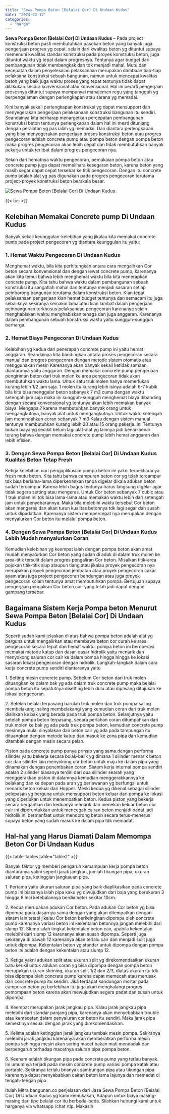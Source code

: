 ```yaml
---
title: "Sewa Pompa Beton [Belalai Cor] Di Undaan Kudus"
date: "2024-04-12"
categories: 
  - "harga"
---
```


**Sewa Pompa Beton \[Belalai Cor\] Di Undaan Kudus** – Pada project konstruksi beton pasti membutuhkan pasokan beton yang banyak juga pengerjaan progres yg cepat. selain dari kwalitas beton yg dituntut supaya memenuhi kwalitas standar konstruksi pada proyek konstruksi beton, juga dituntut waktu yg tepat dalam progresnya. Tentunya agar budget dari pembangunan tidak membengkak dan tdk menjadi mahal. Mutu dan kecepatan dalam penyelesaian pelaksanaan merupakan dambaan tiap-tiap pelaksana konstruksi sebuah bangunan, namun untuk mencapai kwalitas beton yang baik juga waktu proses yang tepat tentunya tidak dapat dilakukan secara konvensional atau konvensional. Hal ini berarti pengerjaan prosesnya dituntut supaya mempunyai manajemen regu yang tangguh yg berpengalaman dengan perlengkapan atau sarana yg memadai.

Kini banyak sekali perlengkapan konstruksi yg dapat mensupport dan menyegerakan pengerjaan pelaksanaan konstruksi bangunan itu sendiri. Seandainya kita berharap menargetkan percepatan pembangunan konstruksi beton tentunya perlengkapan dalam hal ini mesti ditunjang dengan peralatan yg pas ialah yg memadai. Dan diantara perlengkapan yang bisa menyegerakan pengerjaan proses konstruksi beton atau progres pengecoran adalah concrete pump atau pompa beton dengan pompa beton maka progres pengecoran akan lebih cepat dan tidak membutuhkan banyak pekerja untuk terlibat dalam progres pengecoran nya.

Selain dari hematnya waktu pengecoran, pemakaian pompa beton atau concrete pump juga dapat memelihara kesegaran beton, karena beton yang masih segar dapat cepat tersebar ke titik pengecoran. Dengan itu concrete pump adalah alat yg pas digunakan pada progres pengecoran terutama project-proyek konstruksi beton berskala besar.

![Sewa Pompa Beton [Belalai Cor] Di Undaan Kudus](/images/sewa-concrete-pump-04.png)

{{< toc >}}

## Kelebihan Memakai Concrete pump Di Undaan Kudus

Banyak sekali keunggulan-kelebihan yang jikalau kita memakai concrete pump pada project pengecoran yg diantara keunggulan itu yaitu;

### 1\. Hemat Waktu Pengecoran Di Undaan Kudus

Menghemat waktu, bila kita perhitungkan antara cara mengalirkan Cor beton secara konvensional dan dengan lewat concrete pump, karenanya akan kita temui bahwa lebih menghemat waktu bila kita menerapkan concrete pump. Kita tahu bahwa waktu dalam pembangunan sebuah konstruksi itu sangatlah mahal dan tentunya menjadi sasaran setiap pemborong bangunan terutama dalam konstruksi beton. Kian tepat pelaksanaan pengerjaan kian hemat budget tentunya dan semacam itu juga sebaliknya sekiranya semakin lama atau kian lambat dalam pengerjaan pembangunan terkhusus pelaksanaan pengecoran karenanya selain menghabiskan waktu menghabiskan tenaga dan juga anggaran. Karenanya dalam pembangunan sebuah konstruksi waktu yaitu sungguh-sungguh berharga.

### 2\. Hemat Biaya Pengecoran Di Undaan Kudus

Kelebihan yg kedua dari penerapan concrete pump ini yaitu hemat anggaran. Seandainya kita bandingkan antara proses pengecoran secara manual dan progres pengecoran dengan metode sistem otomatis atau menggunakan mesin Karenanya akan banyak sekali ketidak samaan, diantaranya yaitu anggaran. Dengan memakai concrete pump pengerjaan pengiriman beton dari truk molen ke area pengecoran tidak akan membutuhkan waktu lama. Untuk satu truk molen hanya memerlukan kurang lebih 1/2 jam saja. 1 molen itu kurang lebih isinya adalah 6-7 kubik bila kita bisa menggelar beton sebanyak 7 m3 cuma dengan waktu setengah jam saja maka ini sungguh-sungguh menghemat biaya dibanding dengan secara konvensional yg tentunya akan lebih memakan banyak biaya. Mengapa ? karena membutuhkan banyak orang untuk mengangkutnya, banyak alat untuk mengangkutnya. Untuk waktu setengah jam memindahkan coran sebanyak 7 m3 Kalau dengan sistem manual tentunya membutuhkan kurang lebih 20 atau 15 orang pekerja. Ini Tentunya bukan biaya yg sedikit belum lagi alat-alat yg lainnya jadi benar-benar terang bahwa dengan memakai concrete pump lebih hemat anggaran dan lebih efisien.

### 3\. Dengan Sewa Pompa Beton \[Belalai Cor\] Di Undaan Kudus Kualitas Beton Tetap Fresh

Ketiga kelebihan dari pengaplikasian pompa beton ini yakni terpeliharanya fresh mutu beton. Kita tahu bahwa campuran beton cor yg telah tercampur tdk bisa berlama-lama diperkenankan tanpa digelar dikala adukan beton sudah tercampur. Karena lebih bagus tentunya harus langsung digelar agar tidak segera setting atau mengeras. Untuk Cor beton sebanyak 7 cubic atau 1 truk molen ini tdk bisa lama-lama atau memakan waktu lebih dari setengah jam untuk penyebarannya. Maka bila melebihi waktu tersebut Cor beton akan mengeras dan akan turun kualitas betonnya tdk lagi segar dan susah untuk dipadatkan. Karenanya sistem mempercepat nya merupakan dengan menyalurkan Cor beton itu melalui pompa beton.

### 4\. Dengan Sewa Pompa Beton \[Belalai Cor\] Di Undaan Kudus Lebih Mudah menyalurkan Coran

Kemudian kelebihan yg keempat ialah dengan pompa beton akan amat mudah menyalurkan Cor beton yang sudah di aduk di dalam truk molen ke area-titik tersulit dalam progres pengaliran Cor beton. Misalkan titik-area pojokan titik-titik slup ataupun tiang atau jikalau proyek pengecoran nya merupakan proyek pengecoran jembatan atau proyek pengecoran cakar ayam atau juga project pengecoran bendungan atau juga proyek pengecoran kolam tentunya amat membutuhkan pompa. Bertujuan supaya pengerjaan pengaliran Cor beton cair yang telah jadi dapat dengan gampang tersebar.

## Bagaimana Sistem Kerja Pompa beton Menurut Sewa Pompa Beton \[Belalai Cor\] Di Undaan Kudus

Seperti sudah kami jelaskan di atas bahwa pompa beton adalah alat yg berguna untuk mengalirkan atau membawa beton cor curah ke area pengecoran secara tepat dan hemat waktu. pompa beton ini beroperasi memakai metode katup dan dasar-dasar hidrolik yaitu menarik dan menyokong saluran cor cair ke dalam pompa hingga hingga ke lokasi sasaran lokasi pengecoran dengan hidrolik. Langkah-langkah dalam cara kerja concrete pump sendiri diantaranya yaitu

1\. Setting mesin concrete pump. Sebelum Cor beton dari truk molen dituangkan ke dalam bak yg ada dalam truk concrete pump maka belalai pompa beton itu sepatutnya disetting lebih dulu atau dipasang ditujukan ke lokasi pengecoran.

2\. Setelah belalai terpasang barulah truk molen dan truk pompa saling membelakangi saling membelakangi yang kemudian coran dari truk molen dialirkan ke bak yang berada pada truk pompa beton. Selanjutnya yaitu setelah pompa beton terpasang, secara perlahan coran ditumpahkan dari truk molen ke bak yg ada pada truk pompa beton, kemudian concrete pump mesinnya mulai dinyalakan dan beton cair yg ada pada tampungan itu dituangkan dengan metode katup dan masuk ke zona pipa dan kemudian ditembak dengan mesin secara pelan.

Piston pada concrete pump punya prinsip yang sama dengan performa silinder yaitu bekerja secara bolak-balik yg dimana 1 silinder menarik beton cor dan silinder lain menyokong cor beton untuk maju ke dalam pipa yang dinamakan dengan penembakan coran. Sistem kerja internal pompa sendiri adalah 2 silinder biasanya terdiri dari dua silinder searah yang menggerakkan piston di dalamnya kemudian menggerakkannya ke belakang dan ke depan pada arah yg berlawanan yg berfungsi untuk menarik beton keluar dari Hopper. Meski kedua yg dikenal sebagai silinder pelepasan yg berguna untuk mensupport beton keluar dari pompa ke lokasi yang diperlukan untuk menempatkan beton. Kedua piston yang bekerja secara bergantian dan keduanya menarik dan menekan keluar beton cor cair ini diperuntukkan untuk mencegah cairan beton menjadi padat jadi hidrolik ini bermanfaat untuk mendorong beton secara terus-menerus supaya beton yang sudah masuk ke dalam pipa tdk memadat.

## Hal-hal yang Harus Diamati Dalam Memompa Beton Cor Di Undaan Kudus

{{< table-tables table="table2" >}}

Banyak faktor yg memberi pengaruh kemampuan kerja pompa beton diantaranya yakni seperti jarak jangkau, jumlah tikungan pipa, ukuran saluran pipa, ketinggian jangkauan pipa.

1\. Pertama yaitu ukuran saluran pipa yang baik diaplikasikan pada concrete pump ini biasanya ialah pipa kaku yg diwujudkan dari baja yang berukuran 3 hingga 8 inci ketebalannya berdiameter sekitar 10cm.

2\. Kedua merupakan adukan Cor beton. Pada adukan Cor beton yg bisa dipompa pada dasarnya sama dengan yang akan ditempatkan dengan sistem lain tetapi jikalau Cor beton berkeinginan dipompa oleh concrete pump karenanya variasi beton ini kekentalan betonnya jangan melebihi dari slump 12. Slump ialah tingkat kekentalan beton cair, apabila kekentalan melebihi dari slump 12 karenanya akan susah dipompa. Seperti juga sekiranya di bawah 12 karenanya akan terlalu cair dan menjadi sulit juga untuk dipompa. Kekentalan beton yg standar untuk dipompa dengan pompa beton ini adalah dengan kekentalan atau slump 12.

3\. Ketiga yakni adukan split atau ukuran split yg direkomendasikan ukuran batu kerikil untuk adukan coran yg bisa dipompa dengan pompa beton merupakan ukuran skrining, ukuran split 1/2 dan 2/3, diatas ukuran itu tdk bisa dipompa oleh concrete pump karena dapat memecah atau merusak dari concrete pump itu sendiri. Jika terdapat kandungan mortar pada campuran beton yg berlebihan itu juga akan menghalangi progres pemompaan beton karena akan mewujudkan segera padat dan susah untuk dipompa.

4\. Keempat merupakan jarak jangkau pipa. Kalau jarak jangkau pipa melebihi dari standar panjang pipa, karenanya akan menyebabkan trouble atau kemacetan dalam penyaluran cor beton itu sendiri. Maka jarak pipa semestinya sesuai dengan jarak yang direkomendasikan.

5\. Kelima adalah ketinggian jarak jangkau tembak mesin pompa. Sekiranya melebihi jarak jangkau karenanya akan memberatkan performa mesin pompa sehingga mesin akan sering macet bakan mati mendadak dan berpengaruh terhadap macetnya saluran pipa pompa beton.

6\. Keenam adalah tikungan pipa pada concrete pump yang terlau banyak. Ini umumnya terjadi pada mesim concrete pump variasi pompa katak atau portable. Sekiranya terlalu bnanyak sambungan pipa atau tikungan pipa karenanya dapat menyebabkan cairan beton lama lajunya dan memadat di tengah-tengah pipa.

Itulah Mitra bangunan.co penjelasan dari Jasa Sewa Pompa Beton \[Belalai Cor\] Di Undaan Kudus yg kami kemukakan, Adapun untuk biaya masing-masing dari tipe belalai cor itu berbeda-beda. Silahkan hubungi kami untuk harganya via whatsapp /chat /tlp. Makasih
